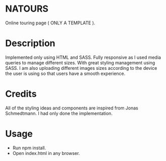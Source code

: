# NATOURS
Online touring page ( ONLY A TEMPLATE ). 

# Description 
Implemented only using HTML and SASS. Fully responsive as I used media queries to manage different sizes. With great styling management using SASS. I am also uploading different 
images sizes according to the device the user is using so that users have a smooth experience.


# Credits 
All of the styling ideas and components are inspired from Jonas Schmedtmann. I had only done the implementation.


# Usage 
- Run npm install.
- Open index.html in any browser.

